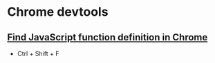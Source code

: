 # Chrome devtools

## [Find JavaScript function definition in Chrome](https://stackoverflow.com/a/10912314)

* Ctrl + Shift + F